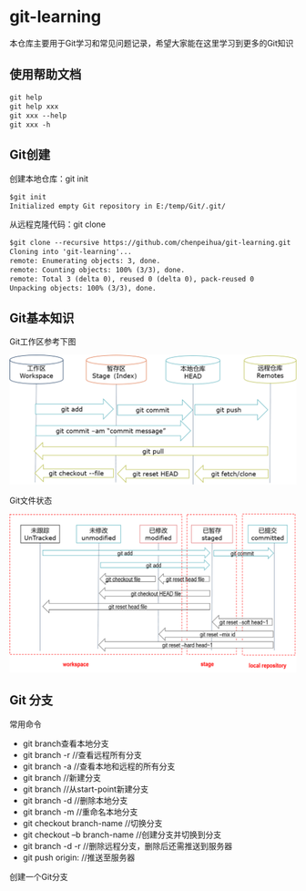 # git-learning

本仓库主要用于Git学习和常见问题记录，希望大家能在这里学习到更多的Git知识



## 使用帮助文档

```
git help
git help xxx
git xxx --help
git xxx -h
```



## Git创建

创建本地仓库：git init

	$git init
	Initialized empty Git repository in E:/temp/Git/.git/

从远程克隆代码：git clone

	$git clone --recursive https://github.com/chenpeihua/git-learning.git
	Cloning into 'git-learning'...
	remote: Enumerating objects: 3, done.
	remote: Counting objects: 100% (3/3), done.
	remote: Total 3 (delta 0), reused 0 (delta 0), pack-reused 0
	Unpacking objects: 100% (3/3), done.



## Git基本知识

Git工作区参考下图

![](.\image\git-workspace.png)



Git文件状态

![](.\image\git-file-status.png)



## Git 分支

常用命令

* git branch查看本地分支
* git branch -r //查看远程所有分支
* git branch -a //查看本地和远程的所有分支
* git branch <branch-name> //新建分支
* git branch <branch-name> <start-point>//从start-point新建分支
* git branch -d <branch-name> //删除本地分支
* git branch -m <old-branch> <new-branch> //重命名本地分支
* git checkout branch-name //切换分支
* git checkout –b branch-name //创建分支并切换到分支
* git branch -d -r <branch-name> //删除远程分支，删除后还需推送到服务器
* git push origin:<branch-name> //推送至服务器

创建一个Git分支